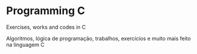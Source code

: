 # Programming C
  Exercises, works and codes in C

  Algoritmos, lógica de programação, trabalhos, exercícios e muito mais feito na linguagem C
